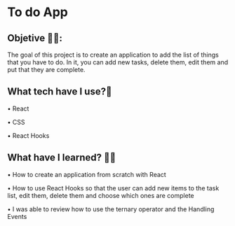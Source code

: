 <h1>To do App</h1>

<h2>Objetive 🙌🏼:</h2>

<p>The goal of this project is to create an application to add the list of things that you have to do. In it, you can add new tasks, delete them, edit them and put that they are complete.</p>

<h2>What tech have I use?🙋</h2>

•	React<br>

•	CSS<br>

•	React Hooks<br>

<h2>What have I learned? 💪🏼 </h2>

•	How to create an application from scratch with React 

•	How to use React Hooks so that the user can add new items to the task list, edit them, delete them and choose which ones are complete

•	I was able to review how to use the ternary operator and the Handling Events
